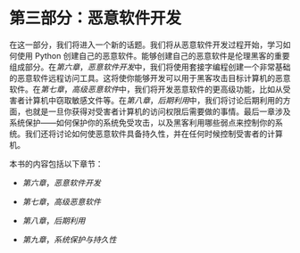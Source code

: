 # 第三部分：恶意软件开发

在这一部分，我们将进入一个新的话题。我们将从恶意软件开发过程开始，学习如何使用 Python 创建自己的恶意软件。能够创建自己的恶意软件是伦理黑客的重要组成部分。在*第六章*，*恶意软件开发*中，我们将使用套接字编程创建一个非常基础的恶意软件远程访问工具。这将使你能够开发可以用于黑客攻击目标计算机的恶意软件。在*第七章*，*高级恶意软件*中，我们将开发恶意软件的更高级功能，比如从受害者计算机中窃取敏感文件等。在*第八章*，*后期利用*中，我们将讨论后期利用的方面，也就是一旦你获得对受害者计算机的访问权限后需要做的事情。最后一章涉及系统保护——如何保护你的系统免受攻击，以及黑客利用哪些弱点来控制你的系统。我们还将讨论如何使恶意软件具备持久性，并在任何时候控制受害者的计算机。

本书的内容包括以下章节：

+   *第六章*，*恶意软件开发*

+   *第七章*，*高级恶意软件*

+   *第八章*，*后期利用*

+   *第九章*，*系统保护与持久性*
